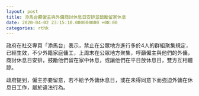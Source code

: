 ```yaml
---
layout: post
title: 添馬台籲僱主與外傭商討休息日安排並鼓勵留家休息
date: 2020-04-02 23:15:10.000000000 +08:00
categories: rthk
---
```


政府在社交專頁「添馬台」表示，禁止在公眾地方進行多於4人的群組聚集規定，已經生效，不少外籍家庭傭工，上周末在公眾地方聚集，呼籲僱主與他們的外傭，商討休息日安排，鼓勵他們留在家中休息，或讓他們在平日放休息日，雙方互相體諒。

政府提到，僱主亦要留意，若不給予外傭休息日，或在未得同意下而強迫外傭在休息日工作，屬於違法行為。
